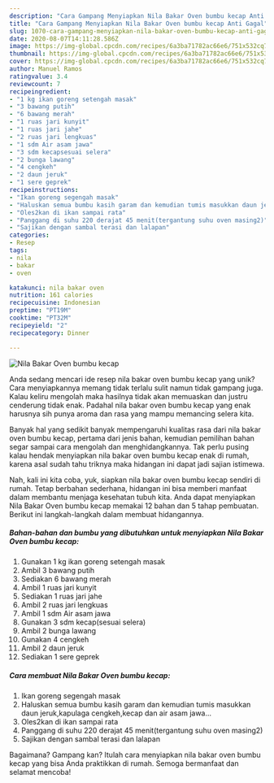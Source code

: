 ```yaml
---
description: "Cara Gampang Menyiapkan Nila Bakar Oven bumbu kecap Anti Gagal"
title: "Cara Gampang Menyiapkan Nila Bakar Oven bumbu kecap Anti Gagal"
slug: 1070-cara-gampang-menyiapkan-nila-bakar-oven-bumbu-kecap-anti-gagal
date: 2020-08-07T14:11:28.586Z
image: https://img-global.cpcdn.com/recipes/6a3ba71782ac66e6/751x532cq70/nila-bakar-oven-bumbu-kecap-foto-resep-utama.jpg
thumbnail: https://img-global.cpcdn.com/recipes/6a3ba71782ac66e6/751x532cq70/nila-bakar-oven-bumbu-kecap-foto-resep-utama.jpg
cover: https://img-global.cpcdn.com/recipes/6a3ba71782ac66e6/751x532cq70/nila-bakar-oven-bumbu-kecap-foto-resep-utama.jpg
author: Manuel Ramos
ratingvalue: 3.4
reviewcount: 7
recipeingredient:
- "1 kg ikan goreng setengah masak"
- "3 bawang putih"
- "6 bawang merah"
- "1 ruas jari kunyit"
- "1 ruas jari jahe"
- "2 ruas jari lengkuas"
- "1 sdm Air asam jawa"
- "3 sdm kecapsesuai selera"
- "2 bunga lawang"
- "4 cengkeh"
- "2 daun jeruk"
- "1 sere geprek"
recipeinstructions:
- "Ikan goreng segengah masak"
- "Haluskan semua bumbu kasih garam dan kemudian tumis masukkan daun jeruk,kapulaga cengkeh,kecap dan air asam jawa..."
- "Oles2kan di ikan sampai rata"
- "Panggang di suhu 220 derajat 45 menit(tergantung suhu oven masing2)"
- "Sajikan dengan sambal terasi dan lalapan"
categories:
- Resep
tags:
- nila
- bakar
- oven

katakunci: nila bakar oven 
nutrition: 161 calories
recipecuisine: Indonesian
preptime: "PT19M"
cooktime: "PT32M"
recipeyield: "2"
recipecategory: Dinner

---
```



![Nila Bakar Oven bumbu kecap](https://img-global.cpcdn.com/recipes/6a3ba71782ac66e6/751x532cq70/nila-bakar-oven-bumbu-kecap-foto-resep-utama.jpg)

Anda sedang mencari ide resep nila bakar oven bumbu kecap yang unik? Cara menyiapkannya memang tidak terlalu sulit namun tidak gampang juga. Kalau keliru mengolah maka hasilnya tidak akan memuaskan dan justru cenderung tidak enak. Padahal nila bakar oven bumbu kecap yang enak harusnya sih punya aroma dan rasa yang mampu memancing selera kita.



Banyak hal yang sedikit banyak mempengaruhi kualitas rasa dari nila bakar oven bumbu kecap, pertama dari jenis bahan, kemudian pemilihan bahan segar sampai cara mengolah dan menghidangkannya. Tak perlu pusing kalau hendak menyiapkan nila bakar oven bumbu kecap enak di rumah, karena asal sudah tahu triknya maka hidangan ini dapat jadi sajian istimewa.


Nah, kali ini kita coba, yuk, siapkan nila bakar oven bumbu kecap sendiri di rumah. Tetap berbahan sederhana, hidangan ini bisa memberi manfaat dalam membantu menjaga kesehatan tubuh kita. Anda dapat menyiapkan Nila Bakar Oven bumbu kecap memakai 12 bahan dan 5 tahap pembuatan. Berikut ini langkah-langkah dalam membuat hidangannya.

<!--inarticleads1-->

##### Bahan-bahan dan bumbu yang dibutuhkan untuk menyiapkan Nila Bakar Oven bumbu kecap:

1. Gunakan 1 kg ikan goreng setengah masak
1. Ambil 3 bawang putih
1. Sediakan 6 bawang merah
1. Ambil 1 ruas jari kunyit
1. Sediakan 1 ruas jari jahe
1. Ambil 2 ruas jari lengkuas
1. Ambil 1 sdm Air asam jawa
1. Gunakan 3 sdm kecap(sesuai selera)
1. Ambil 2 bunga lawang
1. Gunakan 4 cengkeh
1. Ambil 2 daun jeruk
1. Sediakan 1 sere geprek




<!--inarticleads2-->

##### Cara membuat Nila Bakar Oven bumbu kecap:

1. Ikan goreng segengah masak
1. Haluskan semua bumbu kasih garam dan kemudian tumis masukkan daun jeruk,kapulaga cengkeh,kecap dan air asam jawa...
1. Oles2kan di ikan sampai rata
1. Panggang di suhu 220 derajat 45 menit(tergantung suhu oven masing2)
1. Sajikan dengan sambal terasi dan lalapan




Bagaimana? Gampang kan? Itulah cara menyiapkan nila bakar oven bumbu kecap yang bisa Anda praktikkan di rumah. Semoga bermanfaat dan selamat mencoba!
